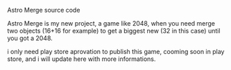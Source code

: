 Astro Merge source code

Astro Merge is my new project, a game like 2048, when you need merge two objects (16+16 for example) to get a biggest new (32 in this case) until you got a 2048. 

i only need play store aprovation to publish this game, cooming soon in play store, and i will update here with more informations. 
